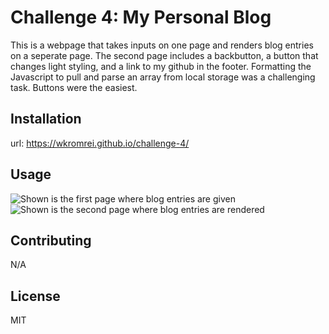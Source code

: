 # Challenge 4: My Personal Blog 
This is a webpage that takes inputs on one page and renders blog entries on a seperate page. The second page includes a backbutton, a button that changes light styling, and a link to my github in the footer. Formatting the Javascript to pull and parse an array from local storage was a challenging task. Buttons were the easiest. 

## Installation
url: https://wkromrei.github.io/challenge-4/


## Usage
![Shown is the first page where blog entries are given](./assets/images/Screenshot%202024-03-20%20at%2010.54.29 PM.png)
![Shown is the second page where blog entries are rendered](./assets/images/Screenshot%202024-03-20%20at%2010.57.07 PM.png)

## Contributing

N/A

## License

MIT
